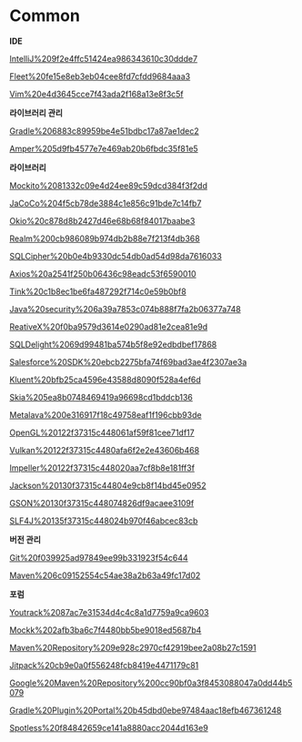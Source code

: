 # Common

**IDE**

[IntelliJ%209f2e4ffc51424ea986343610c30ddde7](IntelliJ%209f2e4ffc51424ea986343610c30ddde7)

[Fleet%20fe15e8eb3eb04cee8fd7cfdd9684aaa3](Fleet%20fe15e8eb3eb04cee8fd7cfdd9684aaa3)

[Vim%20e4d3645cce7f43ada2f168a13e8f3c5f](Vim%20e4d3645cce7f43ada2f168a13e8f3c5f)

**라이브러리 관리**

[Gradle%206883c89959be4e51bdbc17a87ae1dec2](Gradle%206883c89959be4e51bdbc17a87ae1dec2)

[Amper%205d9fb4577e7e469ab20b6fbdc35f81e5](Amper%205d9fb4577e7e469ab20b6fbdc35f81e5)

**라이브러리**

[Mockito%2081332c09e4d24ee89c59dcd384f3f2dd](Mockito%2081332c09e4d24ee89c59dcd384f3f2dd)

[JaCoCo%204f5cb78de3884c1e856c91bde7c14fb7](JaCoCo%204f5cb78de3884c1e856c91bde7c14fb7)

[Okio%20c878d8b2427d46e68b68f84017baabe3](Okio%20c878d8b2427d46e68b68f84017baabe3)

[Realm%200cb986089b974db2b88e7f213f4db368](Realm%200cb986089b974db2b88e7f213f4db368)

[SQLCipher%20b0e4b9330dc54db0ad54d98da7616033](SQLCipher%20b0e4b9330dc54db0ad54d98da7616033)

[Axios%20a2541f250b06436c98eadc53f6590010](Axios%20a2541f250b06436c98eadc53f6590010)

[Tink%20c1b8ec1be6fa487292f714c0e59b0bf8](Tink%20c1b8ec1be6fa487292f714c0e59b0bf8)

[Java%20security%206a39a7853c074b888f7fa2b06377a748](Java%20security%206a39a7853c074b888f7fa2b06377a748)

[ReativeX%20f0ba9579d3614e0290ad81e2cea81e9d](ReativeX%20f0ba9579d3614e0290ad81e2cea81e9d)

[SQLDelight%2069d99481ba574b5f8e92edbdbef17868](SQLDelight%2069d99481ba574b5f8e92edbdbef17868)

[Salesforce%20SDK%20ebcb2275bfa74f69bad3ae4f2307ae3a](Salesforce%20SDK%20ebcb2275bfa74f69bad3ae4f2307ae3a)

[Kluent%20bfb25ca4596e43588d8090f528a4ef6d](Kluent%20bfb25ca4596e43588d8090f528a4ef6d)

[Skia%205ea8b0748469419a96698cd1bddcb136](Skia%205ea8b0748469419a96698cd1bddcb136)

[Metalava%200e316917f18c49758eaf1f196cbb93de](Metalava%200e316917f18c49758eaf1f196cbb93de)

[OpenGL%20122f37315c448061af59f81cee71df17](OpenGL%20122f37315c448061af59f81cee71df17)

[Vulkan%20122f37315c4480afa6f2e2e43606b468](Vulkan%20122f37315c4480afa6f2e2e43606b468)

[Impeller%20122f37315c448020aa7cf8b8e181ff3f](Impeller%20122f37315c448020aa7cf8b8e181ff3f)

[Jackson%20130f37315c44804e9cb8f14bd45e0952](Jackson%20130f37315c44804e9cb8f14bd45e0952)

[GSON%20130f37315c448074826df9acaee3109f](GSON%20130f37315c448074826df9acaee3109f)

[SLF4J%20135f37315c448024b970f46abcec83cb](SLF4J%20135f37315c448024b970f46abcec83cb)

**버전 관리**

[Git%20f039925ad97849ee99b331923f54c644](Git%20f039925ad97849ee99b331923f54c644)

[Maven%206c09152554c54ae38a2b63a49fc17d02](Maven%206c09152554c54ae38a2b63a49fc17d02)

**포럼**

[Youtrack%2087ac7e31534d4c4c8a1d7759a9ca9603](Youtrack%2087ac7e31534d4c4c8a1d7759a9ca9603)

[Mockk%202afb3ba6c7f4480bb5be9018ed5687b4](Mockk%202afb3ba6c7f4480bb5be9018ed5687b4)

[Maven%20Repository%209e928c2970cf42919bee2a08b27c1591](Maven%20Repository%209e928c2970cf42919bee2a08b27c1591)

[Jitpack%20cb9e0a0f556248fcb8419e4471179c81](Jitpack%20cb9e0a0f556248fcb8419e4471179c81)

[Google%20Maven%20Repository%200cc90bf0a3f8453088047a0dd44b5079](Google%20Maven%20Repository%200cc90bf0a3f8453088047a0dd44b5079)

[Gradle%20Plugin%20Portal%20b45dbd0ebe97484aac18efb467361248](Gradle%20Plugin%20Portal%20b45dbd0ebe97484aac18efb467361248)

[Spotless%20f84842659ce141a8880acc2044d163e9](Spotless%20f84842659ce141a8880acc2044d163e9)